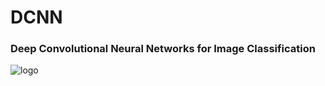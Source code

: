 # DCNN
### Deep Convolutional Neural Networks for Image Classification

![logo](https://cdn-images-1.medium.com/max/1600/1*4-9rcFvShvsA4mhCpRHaSg.jpeg)
